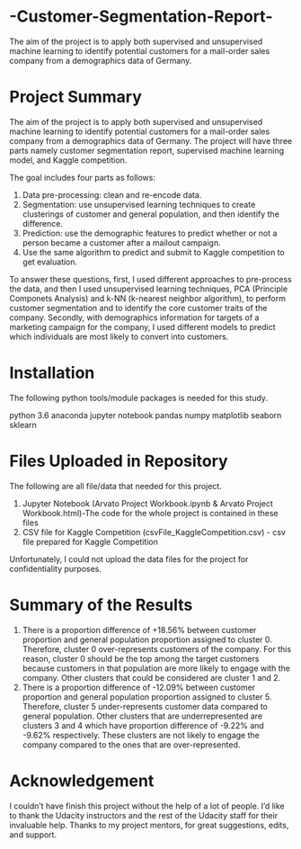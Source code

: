 # -Customer-Segmentation-Report-
 The aim of the project is to apply both supervised and unsupervised machine learning to identify potential customers for a mail-order sales company from a demographics data of Germany. 

# Project Summary
The aim of the project is to apply both supervised and unsupervised machine learning to identify potential customers for a mail-order sales company from a demographics data of Germany. The project will have three parts namely customer segmentation report, supervised machine learning model, and Kaggle competition. 

The goal includes four parts as follows:
1. Data pre-processing: clean and re-encode data.
2. Segmentation: use unsupervised learning techniques to create clusterings of customer and general population, and then identify the difference.
3. Prediction: use the demographic features to predict whether or not a person became a customer after a mailout campaign.
4. Use the same algorithm to predict and submit to Kaggle competition to get evaluation.

To answer these questions, first, I used different approaches to pre-process the data, and then I used unsupervised learning techniques, PCA (Principle Componets Analysis) and k-NN (k-nearest neighbor algorithm), to perform customer segmentation and to identify the core customer traits of the company.
Secondly, with demographics information for targets of a marketing campaign for the company, I used different models to predict which individuals are most likely to convert into customers.

# Installation
The following python tools/module packages is needed for this study.

python 3.6
anaconda
jupyter notebook
pandas
numpy
matplotlib
seaborn
sklearn

# Files Uploaded in Repository

The following are all file/data that needed for this project.

1. Jupyter Notebook (Arvato Project Workbook.ipynb & Arvato Project Workbook.html)-The code for the whole project is contained in these files
2. CSV file for Kaggle Competition (csvFile_KaggleCompetition.csv) - csv file prepared for Kaggle Competition

Unfortunately, I could not upload the data files for the project for confidentiality purposes.

# Summary of the Results

1. There is a proportion difference of +18.56% between customer proportion and general population proportion assigned to cluster 0. Therefore, cluster 0 over-represents customers of the company. For this reason, cluster 0 should be the top among the target customers because customers in that population are more likely to engage with the company. Other clusters that could be considered are cluster 1 and 2.
2. There is a proportion difference of -12.09% between customer proportion and general population proportion assigned to cluster 5. Therefore, cluster 5 under-represents customer data compared to general population. Other clusters that are underrepresented are clusters 3 and 4 which have proportion difference of -9.22% and -9.62% respectively. These clusters are not likely to engage the company compared to the ones that are over-represented.

# Acknowledgement

I couldn’t have finish this project without the help of a lot of people. I’d like to thank the Udacity instructors and the rest of the Udacity staff for their invaluable help. Thanks to my project mentors, for great suggestions, edits, and support.
